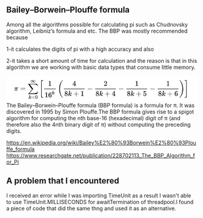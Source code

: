 
## Bailey–Borwein–Plouffe formula

Among all the algorithms possible for calculating pi such as Chudnovsky algorithm, Leibniz’s formula and etc. The BBP was mostly recommended because 
<p>
  1-it calculates the digits of pi with a high accuracy and also 
</p>  
<p>
  2-it takes a short amount of time for calculation and the reason is that in this algorithm we are working with basic data types that         consume little memory.
</p>
<p>
  <img style="float: left;" src="BBP.jpg">
</p>
The Bailey–Borwein–Plouffe formula (BBP formula) is a formula for π. It was discovered in 1995 by Simon Plouffe.The BBP formula gives rise to a spigot algorithm for computing the nth base-16 (hexadecimal) digit of π (and therefore also the 4nth binary digit of π) without computing the preceding digits. 

https://en.wikipedia.org/wiki/Bailey%E2%80%93Borwein%E2%80%93Plouffe_formula
https://www.researchgate.net/publication/228702113_The_BBP_Algorithm_for_Pi
## A problem that I encountered

I received an error while I was importing TimeUnit as a result I wasn't able to use TimeUnit.MILLISECONDS for awaitTermination of threadpool.I found a piece of code that did the same thng and used it as an alternative.
